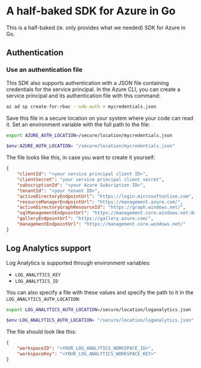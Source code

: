 # A half-baked SDK for Azure in Go

This is a half-baked (ie. only provides what we needed) SDK for Azure in Go.

## Authentication

### Use an authentication file

This SDK also supports authentication with a JSON file containing credentials for the service principal. In the Azure CLI, you can create a service principal and its authentication file with this command:

``` bash
az ad sp create-for-rbac --sdk-auth > mycredentials.json
```

Save this file in a secure location on your system where your code can read it. Set an environment variable with the full path to the file:

``` bash
export AZURE_AUTH_LOCATION=/secure/location/mycredentials.json
```

``` powershell
$env:AZURE_AUTH_LOCATION= "/secure/location/mycredentials.json"
```

The file looks like this, in case you want to create it yourself:

``` json
{
    "clientId": "<your service principal client ID>",
    "clientSecret": "your service principal client secret",
    "subscriptionId": "<your Azure Subsription ID>",
    "tenantId": "<your tenant ID>",
    "activeDirectoryEndpointUrl": "https://login.microsoftonline.com",
    "resourceManagerEndpointUrl": "https://management.azure.com/",
    "activeDirectoryGraphResourceId": "https://graph.windows.net/",
    "sqlManagementEndpointUrl": "https://management.core.windows.net:8443/",
    "galleryEndpointUrl": "https://gallery.azure.com/",
    "managementEndpointUrl": "https://management.core.windows.net/"
}
```


## Log Analytics support

Log Analytics is supported through environment variables:
- `LOG_ANALYTICS_KEY`
- `LOG_ANALYTICS_ID`

You can also specify a file with these values and specify the path to it in the `LOG_ANALYTICS_AUTH_LOCATION`:

``` bash
export LOG_ANALYTICS_AUTH_LOCATION=/secure/location/loganalytics.json
```

``` powershell
$env:LOG_ANALYTICS_AUTH_LOCATION= "/secure/location/loganalytics.json"
```

The file should look like this:

``` json
{
    "workspaceID": "<YOUR_LOG_ANALYTICS_WORKSPACE_ID>",
    "workspaceKey": "<YOUR_LOG_ANALYTICS_WORKSPACE_KEY>"
}
```
